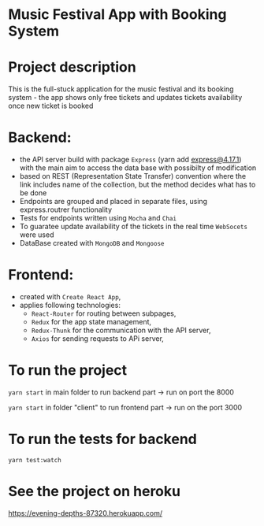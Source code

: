 # Music Festival App with Booking System

# Project description

This is the full-stuck application for the music festival and its booking system - the app shows only free tickets and updates tickets availability once new ticket is booked

# Backend:

- the API server build with package `Express` (yarn add express@4.17.1) with the main aim to access the data base with possibilty of modification
- based on REST (Representation State Transfer) convention where the link includes name of the collection, but the method decides what has to be done
- Endpoints are grouped and placed in separate files, using express.routrer functionality
- Tests for endpoints written using `Mocha` and `Chai`
- To guaratee update availability of the tickets in the real time `WebSocets` were used
- DataBase created with `MongoDB` and `Mongoose`

# Frontend:

- created with `Create React App`,
- applies following technologies:
  - `React-Router` for routing between subpages,
  - `Redux` for the app state management,
  - `Redux-Thunk` for the communication with the API server,
  - `Axios` for sending requests to APi server,

# To run the project

`yarn start` in main folder to run backend part -> run on port the 8000

`yarn start` in folder "client" to run frontend part -> run on the port 3000

# To run the tests for backend

`yarn test:watch`

# See the project on heroku

https://evening-depths-87320.herokuapp.com/
